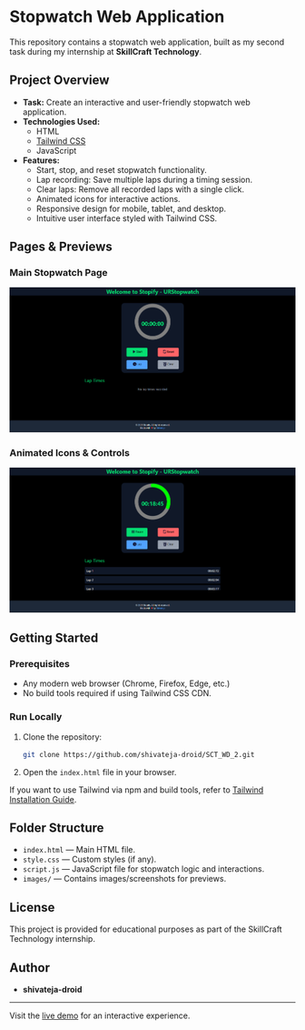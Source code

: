 # Stopwatch Web Application

This repository contains a stopwatch web application, built as my second task during my internship at **SkillCraft Technology**.

## Project Overview

- **Task:** Create an interactive and user-friendly stopwatch web application.
- **Technologies Used:**
  - HTML
  - [Tailwind CSS](https://tailwindcss.com/)
  - JavaScript
- **Features:**
  - Start, stop, and reset stopwatch functionality.
  - Lap recording: Save multiple laps during a timing session.
  - Clear laps: Remove all recorded laps with a single click.
  - Animated icons for interactive actions.
  - Responsive design for mobile, tablet, and desktop.
  - Intuitive user interface styled with Tailwind CSS.

## Pages & Previews

### Main Stopwatch Page
![Home Section](images/image1.png)

### Animated Icons & Controls
![Animated Icons Section](images/image2.png)

## Getting Started

### Prerequisites

- Any modern web browser (Chrome, Firefox, Edge, etc.)
- No build tools required if using Tailwind CSS CDN.

### Run Locally

1. Clone the repository:
    ```bash
    git clone https://github.com/shivateja-droid/SCT_WD_2.git
    ```
2. Open the `index.html` file in your browser.

If you want to use Tailwind via npm and build tools, refer to [Tailwind Installation Guide](https://tailwindcss.com/docs/installation).

## Folder Structure

- `index.html` — Main HTML file.
- `style.css` — Custom styles (if any).
- `script.js` — JavaScript file for stopwatch logic and interactions.
- `images/` — Contains images/screenshots for previews.

## License

This project is provided for educational purposes as part of the SkillCraft Technology internship.

## Author

- **shivateja-droid**

---

Visit the [live demo](https://shivateja-droid.github.io/SCT_WD_2/) for an interactive experience.
